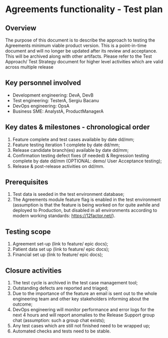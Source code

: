 # Agreements functionality - Test plan

## Overview

The purpose of this document is to describe the approach to testing the Agreements minimum viable product version.
This is a point-in-time document and will no longer be updated after its review and acceptance. This will be archived along with other artifacts. Please refer to the Test Approach/ Test Strategy document for higher level activities which are valid across multiple release

## Key personnel involved

- Development engineering: DevA, DevB
- Test engineering: TesterA, Sergiu Bacanu
- DevOps engineering: OpsA
- Business SME: AnalystA, ProductManagerA

## Key dates & milestones - chronological order

1. Feature complete and test cases available by date dd/mm;
2. Feature testing iteration 1 complete by date dd/mm;
3. Release candidate branch(es) available by date dd/mm;
4. Confirmation testing defect fixes (if needed) & Regression testing complete by date dd/mm (OPTIONAL: demo/ User Acceptance testing);
5. Release & post-release activities on dd/mm.

## Prerequisites

1. Test data is seeded in the test environment database;
2. The Agreements module feature flag is enabled in the test environment (assumption is that the feature is being worked on for quite awhile and deployed to Production, but disabled in all environments according to modern working standards: https://12factor.net/).

## Testing scope

1. Agreement set-up (link to feature/ epic docs);
2. Patient data set up (link to feature/ epic docs);
3. Financial set up (link to feature/ epic docs);

## Closure activities

1. The test cycle is archived in the test case management tool;
2. Outstanding defects are reported and triaged;
3. Due to the importance of the feature an email is sent out to the whole engineering team and other key stakeholders informing about the outcome;
4. DevOps engineering will monitor performance and error logs for the next 4 hours and will report anomalies to the Release Support group chat (assumption: such a group chat exists);
5. Any test cases which are still not finished need to be wrapped up;
6. Automated checks and tests need to be stable.
